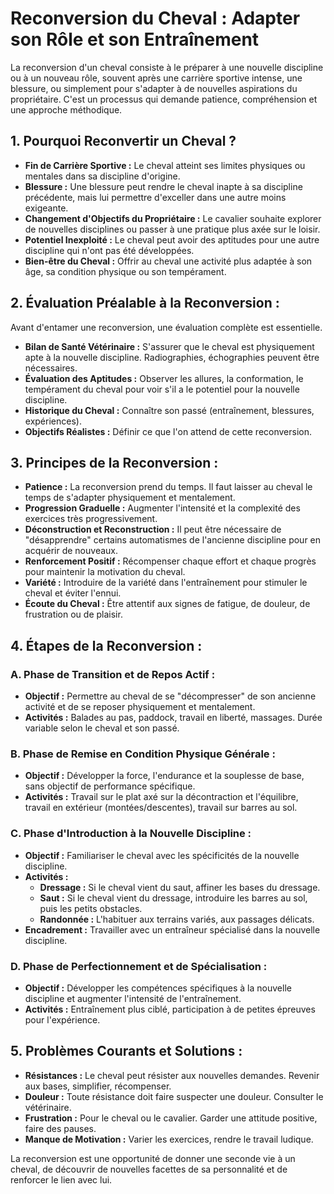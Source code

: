 # Reconversion du Cheval : Adapter son Rôle et son Entraînement

La reconversion d'un cheval consiste à le préparer à une nouvelle discipline ou à un nouveau rôle, souvent après une carrière sportive intense, une blessure, ou simplement pour s'adapter à de nouvelles aspirations du propriétaire. C'est un processus qui demande patience, compréhension et une approche méthodique.

## 1. Pourquoi Reconvertir un Cheval ?

*   **Fin de Carrière Sportive :** Le cheval atteint ses limites physiques ou mentales dans sa discipline d'origine.
*   **Blessure :** Une blessure peut rendre le cheval inapte à sa discipline précédente, mais lui permettre d'exceller dans une autre moins exigeante.
*   **Changement d'Objectifs du Propriétaire :** Le cavalier souhaite explorer de nouvelles disciplines ou passer à une pratique plus axée sur le loisir.
*   **Potentiel Inexploité :** Le cheval peut avoir des aptitudes pour une autre discipline qui n'ont pas été développées.
*   **Bien-être du Cheval :** Offrir au cheval une activité plus adaptée à son âge, sa condition physique ou son tempérament.

## 2. Évaluation Préalable à la Reconversion :

Avant d'entamer une reconversion, une évaluation complète est essentielle.

*   **Bilan de Santé Vétérinaire :** S'assurer que le cheval est physiquement apte à la nouvelle discipline. Radiographies, échographies peuvent être nécessaires.
*   **Évaluation des Aptitudes :** Observer les allures, la conformation, le tempérament du cheval pour voir s'il a le potentiel pour la nouvelle discipline.
*   **Historique du Cheval :** Connaître son passé (entraînement, blessures, expériences).
*   **Objectifs Réalistes :** Définir ce que l'on attend de cette reconversion.

## 3. Principes de la Reconversion :

*   **Patience :** La reconversion prend du temps. Il faut laisser au cheval le temps de s'adapter physiquement et mentalement.
*   **Progression Graduelle :** Augmenter l'intensité et la complexité des exercices très progressivement.
*   **Déconstruction et Reconstruction :** Il peut être nécessaire de "désapprendre" certains automatismes de l'ancienne discipline pour en acquérir de nouveaux.
*   **Renforcement Positif :** Récompenser chaque effort et chaque progrès pour maintenir la motivation du cheval.
*   **Variété :** Introduire de la variété dans l'entraînement pour stimuler le cheval et éviter l'ennui.
*   **Écoute du Cheval :** Être attentif aux signes de fatigue, de douleur, de frustration ou de plaisir.

## 4. Étapes de la Reconversion :

### A. Phase de Transition et de Repos Actif :

*   **Objectif :** Permettre au cheval de se "décompresser" de son ancienne activité et de se reposer physiquement et mentalement.
*   **Activités :** Balades au pas, paddock, travail en liberté, massages. Durée variable selon le cheval et son passé.

### B. Phase de Remise en Condition Physique Générale :

*   **Objectif :** Développer la force, l'endurance et la souplesse de base, sans objectif de performance spécifique.
*   **Activités :** Travail sur le plat axé sur la décontraction et l'équilibre, travail en extérieur (montées/descentes), travail sur barres au sol.

### C. Phase d'Introduction à la Nouvelle Discipline :

*   **Objectif :** Familiariser le cheval avec les spécificités de la nouvelle discipline.
*   **Activités :**
    *   **Dressage :** Si le cheval vient du saut, affiner les bases du dressage.
    *   **Saut :** Si le cheval vient du dressage, introduire les barres au sol, puis les petits obstacles.
    *   **Randonnée :** L'habituer aux terrains variés, aux passages délicats.
*   **Encadrement :** Travailler avec un entraîneur spécialisé dans la nouvelle discipline.

### D. Phase de Perfectionnement et de Spécialisation :

*   **Objectif :** Développer les compétences spécifiques à la nouvelle discipline et augmenter l'intensité de l'entraînement.
*   **Activités :** Entraînement plus ciblé, participation à de petites épreuves pour l'expérience.

## 5. Problèmes Courants et Solutions :

*   **Résistances :** Le cheval peut résister aux nouvelles demandes. Revenir aux bases, simplifier, récompenser.
*   **Douleur :** Toute résistance doit faire suspecter une douleur. Consulter le vétérinaire.
*   **Frustration :** Pour le cheval ou le cavalier. Garder une attitude positive, faire des pauses.
*   **Manque de Motivation :** Varier les exercices, rendre le travail ludique.

La reconversion est une opportunité de donner une seconde vie à un cheval, de découvrir de nouvelles facettes de sa personnalité et de renforcer le lien avec lui.
